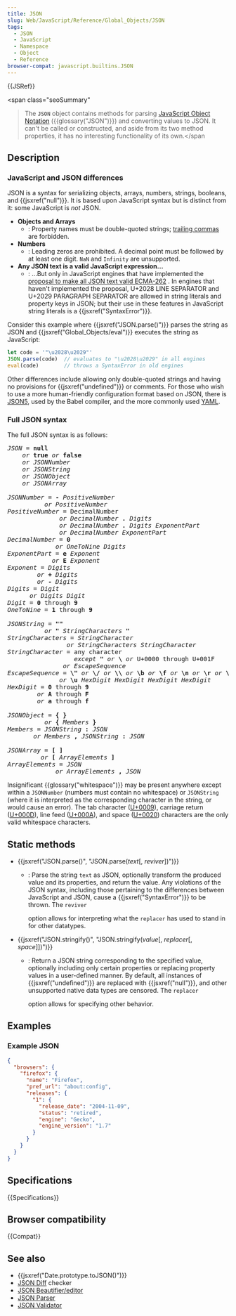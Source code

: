 ```yaml
---
title: JSON
slug: Web/JavaScript/Reference/Global_Objects/JSON
tags:
  - JSON
  - JavaScript
  - Namespace
  - Object
  - Reference
browser-compat: javascript.builtins.JSON
---
```

{{JSRef}}

<span class="seoSummary"

> The <strong><code>JSON</code></strong> object contains methods for parsing
> <a href="https://json.org/">JavaScript Object Notation</a>
> ({{glossary("JSON")}}) and converting values to JSON. It can't be
> called or constructed, and aside from its two method properties, it has no
> interesting functionality of its own.</span

## Description

### JavaScript and JSON differences

JSON is a syntax for serializing objects, arrays, numbers, strings, booleans,
and {{jsxref("null")}}. It is based upon JavaScript syntax but is distinct
from it: some JavaScript is _not_ JSON.

- **Objects and Arrays**
  - : Property names must be double-quoted strings;
    [trailing commas](/en-US/docs/Web/JavaScript/Reference/Trailing_commas) are
    forbidden.
- **Numbers**
  - : Leading zeros are prohibited. A decimal point must be followed by at least
    one digit. `NaN` and `Infinity` are unsupported.
- **Any JSON text is a valid JavaScript expression...**
  - : ...But only in JavaScript engines that have implemented the
    [proposal to make all JSON text valid ECMA-262](https://github.com/tc39/proposal-json-superset)
    . In engines that haven't implemented the proposal, U+2028 LINE SEPARATOR
    and U+2029 PARAGRAPH SEPARATOR are allowed in string literals and property
    keys in JSON; but their use in these features in JavaScript string literals
    is a {{jsxref("SyntaxError")}}.

Consider this example where {{jsxref("JSON.parse()")}} parses the
string as JSON and {{jsxref("Global_Objects/eval")}} executes the
string as JavaScript:

```js
let code = '"\u2028\u2029"'
JSON.parse(code)  // evaluates to "\u2028\u2029" in all engines
eval(code)        // throws a SyntaxError in old engines
```

Other differences include allowing only double-quoted strings and having no
provisions for {{jsxref("undefined")}} or comments. For those who wish
to use a more human-friendly configuration format based on JSON, there is
[JSON5](https://json5.org/), used by the Babel compiler, and the more commonly
used [YAML](https://en.wikipedia.org/wiki/YAML).

### Full JSON syntax

The full JSON syntax is as follows:

<pre class="brush: js"><var>JSON</var> = <strong>null</strong>
    <em>or</em> <strong>true</strong> <em>or</em> <strong>false</strong>
    <em>or</em> <var>JSONNumber</var>
    <em>or</em> <var>JSONString</var>
    <em>or</em> <var>JSONObject</var>
    <em>or</em> <var>JSONArray</var>

<var>JSONNumber</var> = <strong>-</strong> <var>PositiveNumber</var>
          <em>or</em> <var>PositiveNumber</var>
<var>PositiveNumber</var> = DecimalNumber
              <em>or</em> <var>DecimalNumber</var> <strong>.</strong> <var>Digits</var>
              <em>or</em> <var>DecimalNumber</var> <strong>.</strong> <var>Digits</var> <var>ExponentPart</var>
              <em>or</em> <var>DecimalNumber</var> <var>ExponentPart</var>
<var>DecimalNumber</var> = <strong>0</strong>
             <em>or</em> <var>OneToNine</var> <var>Digits</var>
<var>ExponentPart</var> = <strong>e</strong> <var>Exponent</var>
            <em>or</em> <strong>E</strong> <var>Exponent</var>
<var>Exponent</var> = <var>Digits</var>
        <em>or</em> <strong>+</strong> <var>Digits</var>
        <em>or</em> <strong>-</strong> <var>Digits</var>
<var>Digits</var> = <var>Digit</var>
      <em>or</em> <var>Digits</var> <var>Digit</var>
<var>Digit</var> = <strong>0</strong> through <strong>9</strong>
<var>OneToNine</var> = <strong>1</strong> through <strong>9</strong>

<var>JSONString</var> = <strong>""</strong>
          <em>or</em> <strong>"</strong> <var>StringCharacters</var> <strong>"</strong>
<var>StringCharacters</var> = <var>StringCharacter</var>
                <em>or</em> <var>StringCharacters</var> <var>StringCharacter</var>
<var>StringCharacter</var> = any character
                  <em>except</em> <strong>"</strong> <em>or</em> <strong>\</strong> <em>or</em> U+0000 through U+001F
               <em>or</em> <var>EscapeSequence</var>
<var>EscapeSequence</var> = <strong>\"</strong> <em>or</em> <strong>\/</strong> <em>or</em> <strong>\\</strong> <em>or</em> <strong>\b</strong> <em>or</em> <strong>\f</strong> <em>or</em> <strong>\n</strong> <em>or</em> <strong>\r</strong> <em>or</em> <strong>\t</strong>
              <em>or</em> <strong>\u</strong> <var>HexDigit</var> <var>HexDigit</var> <var>HexDigit</var> <var>HexDigit</var>
<var>HexDigit</var> = <strong>0</strong> through <strong>9</strong>
        <em>or</em> <strong>A</strong> through <strong>F</strong>
        <em>or</em> <strong>a</strong> through <strong>f</strong>

<var>JSONObject</var> = <strong>{</strong> <strong>}</strong>
          <em>or</em> <strong>{</strong> <var>Members</var> <strong>}</strong>
<var>Members</var> = <var>JSONString</var> <strong>:</strong> <var>JSON</var>
       <em>or</em> <var>Members</var> <strong>,</strong> <var>JSONString</var> <strong>:</strong> <var>JSON</var>

<var>JSONArray</var> = <strong>[</strong> <strong>]</strong>
         <em>or</em> <strong>[</strong> <var>ArrayElements</var> <strong>]</strong>
<var>ArrayElements</var> = <var>JSON</var>
             <em>or</em> <var>ArrayElements</var> <strong>,</strong> <var>JSON</var>
</pre>

Insignificant {{glossary("whitespace")}} may be present anywhere
except within a `JSONNumber` (numbers must contain no whitespace) or
`JSONString` (where it is interpreted as the corresponding character in the
string, or would cause an error). The tab character
([U+0009](http://unicode-table.com/en/0009/)), carriage return
([U+000D](http://unicode-table.com/en/000D/)), line feed
([U+000A](http://unicode-table.com/en/000A/)), and space
([U+0020](http://unicode-table.com/en/0020/)) characters are the only valid
whitespace characters.

## Static methods

- {{jsxref("JSON.parse()", "JSON.parse(<var>text</var>[, <var>reviver</var>])")}}

  - : Parse the string `text` as JSON, optionally transform the produced value
    and its properties, and return the value. Any violations of the JSON syntax,
    including those pertaining to the differences between JavaScript and JSON,
    cause a {{jsxref("SyntaxError")}} to be thrown. The `reviver`

    option allows for interpreting what the `replacer` has used to stand in for
    other datatypes.

- {{jsxref("JSON.stringify()", "JSON.stringify(<var>value</var>[,
    <var>replacer</var>[, <var>space</var>]])")}}

  - : Return a JSON string corresponding to the specified value, optionally
    including only certain properties or replacing property values in a
    user-defined manner. By default, all instances of
    {{jsxref("undefined")}} are replaced with {{jsxref("null")}},
    and other unsupported native data types are censored. The `replacer`

    option allows for specifying other behavior.

## Examples

### Example JSON

```json
{
  "browsers": {
    "firefox": {
      "name": "Firefox",
      "pref_url": "about:config",
      "releases": {
        "1": {
          "release_date": "2004-11-09",
          "status": "retired",
          "engine": "Gecko",
          "engine_version": "1.7"
        }
      }
    }
  }
}
```

## Specifications

{{Specifications}}

## Browser compatibility

{{Compat}}

## See also

- {{jsxref("Date.prototype.toJSON()")}}
- [JSON Diff](http://www.jsondiff.com/) checker
- [JSON Beautifier/editor](http://jsonbeautifier.org/)
- [JSON Parser](http://jsonparser.org/)
- [JSON Validator](https://tools.learningcontainer.com/json-validator/)

